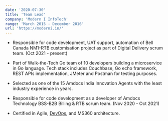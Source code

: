 ```yaml
---
date: '2020-07-30'
title: 'Team Lead'
company: 'Modern I InfoTech'
range: 'March 2015 - December 2016'
url: 'https://moderni.in/'
---
```


- Responsible for code development, UAT support, automation of Bell Canada NM1-RTB customisation project as part of Digital Delivery scrum team. (Oct 2021 - present)

- Part of Walk-the-Tech Go team of 10 developers building a microservice in Go language. Tech stack includes Couchbase, Go echo framework, REST APIs implementation, JMeter and Postman for testing purposes.

- Selected as one of the 15 Amdocs India Innovation Agents with the least industry experience in years.

- Responsible for code development as a developer of Amdocs Technology BSS-B2B Billing & RTB scrum team. (Nov 2020 - Oct 2021)

- Certified in Agile, [DevOps](https://drive.google.com/file/d/133QWdIhw9KI0YMKs1SPI_6VQ1ENtMiCe/view?usp=sharing), and MS360 architecture.